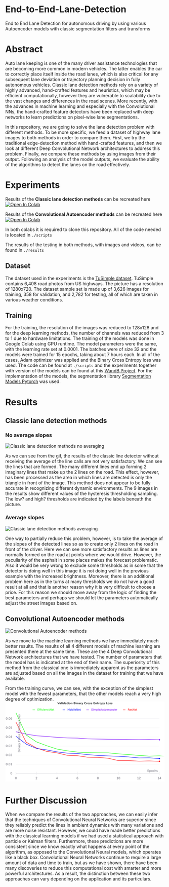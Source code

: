 # End-to-End-Lane-Detection
End to End Lane Detection for autonomous driving by using various Autoencoder models with classic segmentation filters and transforms

# Abstract
  Auto lane keeping is one of the many driver assistance technologies that are becoming more common in modern vehicles.
The latter enables the car to correctly place itself inside the road lanes, which is also critical for any subsequent lane deviation or trajectory planning decision in fully autonomous vehicles. 
Classic lane detection methods rely on a variety of highly advanced, hand-crafted features and heuristics, which may be efficient computationally, however they are vulnerable to scalability due to the vast changes and differences in the road scenes.
More recently, with the advances in machine learning and especially with the Convolutional NNs,  the hand-crafted feature detectors have been replaced with deep networks to learn predictions on pixel-wise lane segmentations.

  In this repository, we are going to solve the lane detection problem with different methods. To be more specific, we feed a dataset of highway lane images to both methods in order to compare them.
First, we try the traditional edge-detection method with hand-crafted features, and then we look at different Deep Convolutional Network architectures to address this problem.
Finally, we compare these methods by using images from their output.
Following an analysis of the model outputs, we evaluate the ability of the algorithms to detect the lanes on the road effectively. 

# Experiments

Results of the **Classic lane detection methods** can be recreated here [![Open In Colab](https://colab.research.google.com/assets/colab-badge.svg)](https://colab.research.google.com/github/AGiannoutsos/End-to-End-Lane-Detection/blob/main/classic_detector.ipynb)

Results of the **Convolutional Autoencoder methods** can be recreated here [![Open In Colab](https://colab.research.google.com/assets/colab-badge.svg)](https://colab.research.google.com/github/AGiannoutsos/End-to-End-Lane-Detection/blob/main/autoencoder_detecotrs.ipynb)

In both colabs it is required to clone this repository. All of the code needed is located in `./scripts`

The results of the testing in both methods, with images and videos, can be found in `./results`

## Dataset
The dataset used in the experiments is the [TuSimple dataset](https://github.com/TuSimple/tusimple-benchmark). TuSimple contains 6,408 road photos from US highways. The picture has a resolution of 1280x720. 
The dataset sample set is made up of 3,626 images for training, 358 for validation, and 2,782 for testing, all of which are taken in various weather conditions. 

## Training
For the training, the resolution of the images was reduced to 128x128 and for the deep learning methods, the number of channels was reduced from 3 to 1 due to hardware limitations. The training of the models was done in  Google Colab using GPU runtime. The model parameters were the same, with the learning rate set at 0.0001. The batches were of size 32 and the models were trained for 15 epochs, taking about 7 hours each. In all of the cases, Adam optimizer was applied and the Binary Cross Entropy loss was used. The code can be found at `./scripts` and the experiments together with version of the models can be found at this [WandB Project](https://wandb.ai/andreas_giannoutsos/lane_detection). For the implementation of the models, the segmentation library [Segmentation Models Pytorch](https://github.com/qubvel/segmentation_models.pytorch) was used.


# Results
## Classic lane detection methods

### No average slopes
![Classic lane detection methods no averaging](https://github.com/AGiannoutsos/End-to-End-Lane-Detection/blob/main/results/canny_edge_detector/small2_canny_grid_gk5_no_average_gif.gif)

As we can see from the gif, the results of the classic line detector without receiving the average of the line calls are not very satisfactory. We can see the lines that are formed. The many different lines end up forming 2 imaginary lines that make up the 2 lines on the road. This effect, however, has been processed as the area in which lines are detected is only the triangle in front of the image. This method does not appear to be fully accurate in recognizing different dynamic environments. The 9 images in the results show different values of the hysteresis thresholding sampling. The low? and high? thresholds are indicated by the labels beneath the picture.


### Average slopes
![Classic lane detection methods averaging](https://github.com/AGiannoutsos/End-to-End-Lane-Detection/blob/main/results/canny_edge_detector/small2_canny_grid_gk7.gif)

One way to partially reduce this problem, however, is to take the average of the slopes of the detected lines so as to create only 2 lines on the road in front of the driver. Here we can see more satisfactory results as lines are normally formed on the road at points where we would drive. However, the peculiarity of the asphalt in some places makes the forecast problematic. Also it would be very wrong to exclude some thresholds as in some that the detector is doing well in this image it is not doing well in the previous example with the increased brightness. Moreover, there is an additional problem here as in the turns at many thresholds we do not have a good result at all and that is another reason why it is very difficult to choose a price. For this reason we should move away from the logic of finding the best parameters and perhaps we should let the parameters automatically adjust the street images based on. 



## Convolutional Autoencoder methods
![Convolutional Autoencoder methods](https://github.com/AGiannoutsos/End-to-End-Lane-Detection/blob/main/results/autoencoder_models/large1_video_AEmodels_grid.gif)

As we move to the machine learning methods we have immediately much better results. The results of all 4 different models of machine learning are presented there at the same time. These are the 4 Deep Convolutional Network architectures that we have tested. The number of parameters that the model has is indicated at the end of their name. The superiority of this method from the classical one is immediately apparent as the parameters are adjusted based on all the images in the dataset for training that we have available. 

From the training curve, we can see, with the exception of the simplest model with the fewest parameters, that the other models reach a very high degree of optimization. 
![training curve](https://github.com/AGiannoutsos/End-to-End-Lane-Detection/blob/main/results/autoencoder_models/validation_BCEloss_all.png)


# Further Discussion
When we compare the results of the two approaches, we can easily infer that the techniques of Convolutional Neural Networks are superior since they reliably predict the lines in ambient dynamics with many variations and are more noise resistant. 
However, we could have made better predictions with the classical learning models if we had used a statistical approach with particle or Kalman filters.
Furthermore, these predictions are more consistent since we know exactly what happens at every point of the algorithm, as opposed to the Convolutional Neural models, which operates like a black box.
Convolutional Neural Networks continue to require a large amount of data and time to train, but as we have shown, there have been many discoveries to reduce this computational cost with smarter and more powerful architectures.
As a result, the distinction between these two approaches can vary depending on the application and its particulars. 




